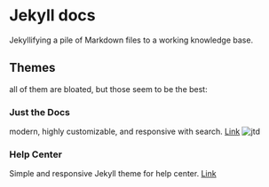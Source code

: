 # Jekyll docs
Jekyllifying a pile of Markdown files to a working knowledge base.

## Themes
all of them are bloated, but those seem to be the best:

### Just the Docs
modern, highly customizable, and responsive with search.
[Link](https://github.com/pmarsceill/just-the-docs)
![jtd](https://user-images.githubusercontent.com/896475/47384541-89053c80-d6d5-11e8-98dc-dba16e192de9.gif)

### Help Center
Simple and responsive Jekyll theme for help center.
[Link](https://github.com/gustavoquinalha/jekyll-help-center-theme)

